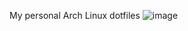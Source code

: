 My personal Arch Linux dotfiles
![image](https://github.com/user-attachments/assets/d7f225fb-d262-4939-978d-bd6c98c96543)
